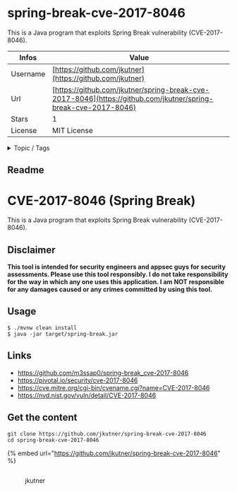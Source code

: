 # spring-break-cve-2017-8046

This is a Java program that exploits Spring Break vulnerability (CVE-2017-8046).

| Infos    | Value                                                              |
| -------- | -------------------------------------------------------------------|
| Username | [https://github.com/jkutner](https://github.com/jkutner) |
| Url      | [https://github.com/jkutner/spring-break-cve-2017-8046](https://github.com/jkutner/spring-break-cve-2017-8046)                                               |
| Stars    | 1                                                          |
| License  | MIT License                                                        |

<details>

<summary>Topic / Tags</summary>



</details>

## Readme

# CVE-2017-8046 (Spring Break)

This is a Java program that exploits Spring Break vulnerability (CVE-2017-8046).

## Disclaimer

**This tool is intended for security engineers and appsec guys for security assessments. Please use this tool responsibly. I do not take responsibility for the way in which any one uses this application. I am NOT responsible for any damages caused or any crimes committed by using this tool.**

## Usage

```
$ ./mvnw clean install
$ java -jar target/spring-break.jar
```

## Links

* https://github.com/m3ssap0/spring-break_cve-2017-8046
* https://pivotal.io/security/cve-2017-8046
* https://cve.mitre.org/cgi-bin/cvename.cgi?name=CVE-2017-8046
* https://nvd.nist.gov/vuln/detail/CVE-2017-8046



## Get the content

```
git clone https://github.com/jkutner/spring-break-cve-2017-8046
cd spring-break-cve-2017-8046
```

{% embed url="https://github.com/jkutner/spring-break-cve-2017-8046" %}

<figure><img src="https://avatars.githubusercontent.com/u/1589?v=4" alt=""><figcaption><p>jkutner</p></figcaption></figure>
